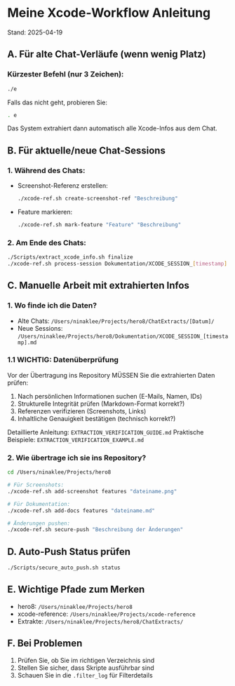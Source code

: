 # Meine Xcode-Workflow Anleitung

Stand: 2025-04-19

## A. Für alte Chat-Verläufe (wenn wenig Platz)

### Kürzester Befehl (nur 3 Zeichen):
```bash
./e
```

Falls das nicht geht, probieren Sie:
```bash
. e
```

Das System extrahiert dann automatisch alle Xcode-Infos aus dem Chat.

## B. Für aktuelle/neue Chat-Sessions

### 1. Während des Chats:
- Screenshot-Referenz erstellen:
  ```bash
  ./xcode-ref.sh create-screenshot-ref "Beschreibung"
  ```
- Feature markieren:
  ```bash
  ./xcode-ref.sh mark-feature "Feature" "Beschreibung"
  ```

### 2. Am Ende des Chats:
```bash
./Scripts/extract_xcode_info.sh finalize
./xcode-ref.sh process-session Dokumentation/XCODE_SESSION_[timestamp].md
```

## C. Manuelle Arbeit mit extrahierten Infos

### 1. Wo finde ich die Daten?
- Alte Chats: `/Users/ninaklee/Projects/hero8/ChatExtracts/[Datum]/`
- Neue Sessions: `/Users/ninaklee/Projects/hero8/Dokumentation/XCODE_SESSION_[timestamp].md`

### 1.1 WICHTIG: Datenüberprüfung
Vor der Übertragung ins Repository MÜSSEN Sie die extrahierten Daten prüfen:
1. Nach persönlichen Informationen suchen (E-Mails, Namen, IDs)
2. Strukturelle Integrität prüfen (Markdown-Format korrekt?)
3. Referenzen verifizieren (Screenshots, Links)
4. Inhaltliche Genauigkeit bestätigen (technisch korrekt?)

Detaillierte Anleitung: `EXTRACTION_VERIFICATION_GUIDE.md`
Praktische Beispiele: `EXTRACTION_VERIFICATION_EXAMPLE.md`

### 2. Wie übertrage ich sie ins Repository?
```bash
cd /Users/ninaklee/Projects/hero8

# Für Screenshots:
./xcode-ref.sh add-screenshot features "dateiname.png"

# Für Dokumentation:
./xcode-ref.sh add-docs features "dateiname.md"

# Änderungen pushen:
./xcode-ref.sh secure-push "Beschreibung der Änderungen"
```

## D. Auto-Push Status prüfen
```bash
./Scripts/secure_auto_push.sh status
```

## E. Wichtige Pfade zum Merken
- hero8: `/Users/ninaklee/Projects/hero8`
- xcode-reference: `/Users/ninaklee/Projects/xcode-reference`
- Extrakte: `/Users/ninaklee/Projects/hero8/ChatExtracts/`

## F. Bei Problemen
1. Prüfen Sie, ob Sie im richtigen Verzeichnis sind
2. Stellen Sie sicher, dass Skripte ausführbar sind
3. Schauen Sie in die `.filter_log` für Filterdetails
